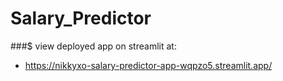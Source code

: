 # Salary_Predictor

###$ view deployed app on streamlit at:
 - https://nikkyxo-salary-predictor-app-wqpzo5.streamlit.app/
